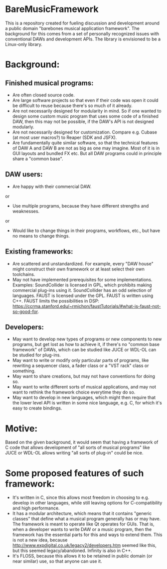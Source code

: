 # BareMusicFramework

This is a repository created for fueling discussion and development around a public domain "barebones musical application framework". The background for this comes from a set of personally recognized issues with conventional DAWs and development APIs. The library is envisioned to be a Linux-only library.

# Background:

## Finished musical programs:

* Are often closed source code.
* Are large software projects so that even if their code was open it could be difficult to reuse because there's so much of it already.
* Are not necessarily designed for modularity in mind. So if one wanted to design some custom music program that uses some code of a finished DAW, then this may not be possible, if the DAW's API is not designed modularly.
* Are not necessarily designed for customization. Compare e.g. Cubase (at most user macros?) to Reaper (SDK and JSFX).
* Are fundamentally quite similar software, so that the technical features of DAW A and DAW B are not as big as one may imagine. Most of it is in GUI layouts and bundled FX etc. But all DAW programs could in principle share a "common base".

## DAW users:

* Are happy with their commercial DAW.

or

* Use multiple programs, because they have different strengths and weaknesses.

or

* Would like to change things in their programs, workflows, etc., but have no means to change things.

## Existing frameworks:

* Are scattered and unstandardized. For example, every "DAW house" might construct their own framework or at least select their own toolchains.
* May not have implemented prerequisites for some implementations. Examples: SoundCollider is licensed in GPL, which prohibits making commercial plug-ins using it. SoundCollider has an odd selection of languages. FAUST is licensed under the GPL. FAUST is written using C++. FAUST limits the possibilities in DSP: https://ccrma.stanford.edu/~rmichon/faustTutorials/#what-is-faust-not-so-good-for.

## Developers:

* May want to develop new types of programs or new components to new programs, but get lost as how to achieve it, if there's no "common base framework" of DAWs, which can be studied like JUCE or WDL-OL can be studied for plug-ins.
* May want to write or modify only particular parts of programs, like rewriting a sequencer class, a fader class or a "VST rack" class or something.
* May want to share creations, but may not have conventions for doing so.
* May want to write different sorts of musical applications, and may not want to rethink the framework choice everytime they do so.
* May want to develop in new languages, which might then require that the lower level API is written in some nice language, e.g. C, for which it's easy to create bindings.

# Motive:

Based on the given background, it would seem that having a framework of C code that allows development of "all sorts of musical programs" like JUCE or WDL-OL allows writing "all sorts of plug-in" could be nice.

# Some proposed features of such framework:

* It's written in C, since this allows most freedom in choosing to e.g. develop in other languages, while still leaving options for C-compatibility and high performance.
* It has a modular architecture, which means that it contains "generic classes" that define what a musical program generally has or may have. The framework is meant to operate like Qt operates for GUIs. That is, when a developer wants to write DAW or a music program, then the framework has the essential parts for this and ways to extend them. This is not a new idea, because http://www.expdigital.co.uk/legacy2/developers.htm seemed like this, but this seemed legacy/abandoned. Infinity is also in C++.
* It's FLOSS, because this allows it to be retained in public domain (or near similar) use, so that anyone can use it.
